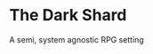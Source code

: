 <a href="https://creativecommons.org/licenses/by-nc-sa/4.0/legalcode"><img src="https://img.shields.io/badge/Creative%20Commons-BY--NC--SA%204.0-EF9421?logo=creativecommons&style=for-the-badge" alt="" /></a>
# The Dark Shard
A semi, system agnostic RPG setting

